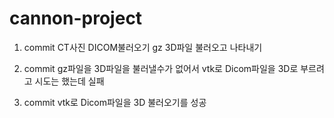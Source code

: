 # cannon-project

1. commit
CT사진 DICOM불러오기
gz 3D파일 불러오고 나타내기

2. commit
gz파일을 3D파일을 불러낼수가 없어서 vtk로 Dicom파일을 3D로 부르려고 시도는 했는데 실패

3. commit
vtk로 Dicom파일을 3D 불러오기를 성공
